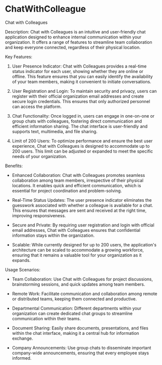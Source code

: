 # ChatWithColleague
Chat with Colleagues

Description:
Chat with Colleagues is an intuitive and user-friendly chat application designed to enhance internal communication within your organization. It offers a range of features to streamline team collaboration and keep everyone connected, regardless of their physical location.

Key Features:

1. User Presence Indicator: Chat with Colleagues provides a real-time status indicator for each user, showing whether they are online or offline. This feature ensures that you can easily identify the availability of your team members, making it convenient to initiate conversations.

2. User Registration and Login: To maintain security and privacy, users can register with their official organization email addresses and create secure login credentials. This ensures that only authorized personnel can access the platform.

3. Chat Functionality: Once logged in, users can engage in one-on-one or group chats with colleagues, fostering direct communication and efficient information sharing. The chat interface is user-friendly and supports text, multimedia, and file sharing.

4. Limit of 200 Users: To optimize performance and ensure the best user experience, Chat with Colleagues is designed to accommodate up to 200 users. This limit can be adjusted or expanded to meet the specific needs of your organization.

Benefits:

- Enhanced Collaboration: Chat with Colleagues promotes seamless collaboration among team members, irrespective of their physical locations. It enables quick and efficient communication, which is essential for project coordination and problem-solving.

- Real-Time Status Updates: The user presence indicator eliminates the guesswork associated with whether a colleague is available for a chat. This ensures that messages are sent and received at the right time, improving responsiveness.

- Secure and Private: By requiring user registration and login with official email addresses, Chat with Colleagues ensures that confidential information stays within the organization.

- Scalable: While currently designed for up to 200 users, the application's architecture can be scaled to accommodate a growing workforce, ensuring that it remains a valuable tool for your organization as it expands.

Usage Scenarios:

- Team Collaboration: Use Chat with Colleagues for project discussions, brainstorming sessions, and quick updates among team members.

- Remote Work: Facilitate communication and collaboration among remote or distributed teams, keeping them connected and productive.

- Departmental Communication: Different departments within your organization can create dedicated chat groups to streamline communication within their teams.

- Document Sharing: Easily share documents, presentations, and files within the chat interface, making it a central hub for information exchange.

- Company Announcements: Use group chats to disseminate important company-wide announcements, ensuring that every employee stays informed.
